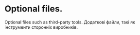 # Optional files.
Optional files such as third-party tools.
Додаткові файли, такі як інструменти сторонніх виробників.
